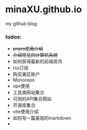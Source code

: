 # minaXU.github.io
my github blog

### todos:

- ~~pnpm使用介绍~~
- ~~介绍常见的计算机系统~~
- 如何获得最新的前端资讯
- rss订阅
- 购买美区账户
- Monorepo
- npx使用
- 工具类网站集合
- 可用的API集合网站
- 开源库集合
- vite使用介绍
- 如何写一篇美观的markdown
- 


